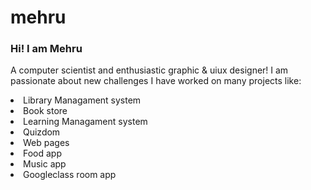 # mehru

<h3> Hi! I am Mehru </h3>

<p> A computer scientist and enthusiastic graphic & uiux designer! I am passionate about new challenges I have worked on many projects like: 
  <ui></ui>
  <li> Library Managament system </li>
<li> Book store </li>
  <li> Learning Managament system </li>
  <li> Quizdom</li>
  <li> Web pages</li>
  <li> Food app </li>
  <li> Music app </li>
  <li> Googleclass room app</li>
  

</p>

